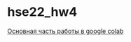 # hse22_hw4
[Основная часть работы в google colab](https://colab.research.google.com/drive/1t4w27XhR3qSJ25G13S88y68R2_zpcBM5?usp=sharing)
